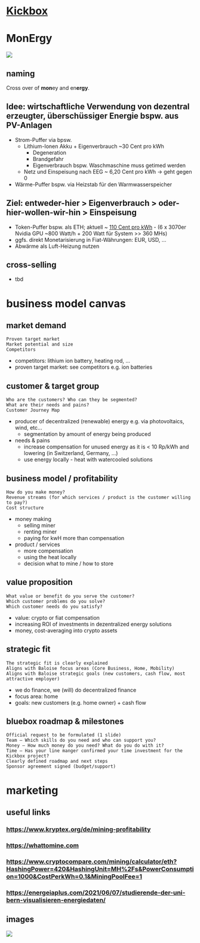 # [Kickbox](https://home.getkickbox.com/#about)

# MonErgy

[![](https://images.unsplash.com/photo-1545209463-e2825498edbf?ixlib=rb-1.2.1&ixid=MnwxMjA3fDB8MHxwaG90by1wYWdlfHx8fGVufDB8fHx8&auto=format&fit=crop&w=1567&q=80)](https://unsplash.com/photos/_h0xG4s6NFg)

## naming
Cross over of **mon**ey and en**ergy**. 

## Idee: wirtschaftliche Verwendung von dezentral erzeugter, überschüssiger Energie bspw. aus PV-Anlagen
 - Strom-Puffer via bpsw. 
   - Lithium-Ionen Akku + Eigenverbrauch ~30 Cent pro kWh
     - Degeneration 
     - Brandgefahr
     - Eigenverbrauch bspw. Waschmaschine muss getimed werden
   - Netz und Einspeisung nach EEG ~ 6,20 Cent pro kWh -> geht gegen 0
 - Wärme-Puffer bspw. via Heizstab für den Warmwasserspeicher 

## Ziel: entweder-hier > Eigenverbrauch > oder-hier-wollen-wir-hin > Einspeisung

 - Token-Puffer bspw. als ETH; aktuell ~ [110 Cent pro kWh](https://whattomine.com) - (6 x 3070er Nvidia GPU ~800 Watt/h + 200 Watt für System >> 360 MHs) 
  - ggfs. direkt Monetarisierung in Fiat-Währungen: EUR, USD, ...
  - Abwärme als Luft-Heizung nutzen

## cross-selling
 - tbd

# business model canvas

## market demand

```
Proven target market
Market potential and size
Competitors
```

 - competitors: lithium ion battery, heating rod, ...
 - proven target market: see competitors e.g. ion batteries

## customer & target group

```
Who are the customers? Who can they be segmented?
What are their needs and pains?
Customer Journey Map
```
 - producer of decentralized (renewable) energy e.g. via photovoltaics, wind, etc...
    - segmentation by amount of energy being produced
 - needs & pains
    - increase compensation for unused energy as it is < 10 Rp/kWh and lowering (in Switzerland, Germany, ...)
    - use energy locally - heat with watercooled solutions

## business model / profitability 

```
How do you make money? 
Revenue streams (for which services / product is the customer willing to pay?)
Cost structure
```
 - money making
    - selling miner
    - renting miner
    - paying for kwH more than compensation
 - product / services
    - more compensation
    - using the heat locally
    - decision what to mine / how to store

## value proposition

```
What value or benefit do you serve the customer?
Which customer problems do you solve?
Which customer needs do you satisfy? 
```
 - value: crypto or fiat compensation 
 - increasing ROI of investments in dezentralized energy solutions
 - money, cost-averaging into crypto assets

## strategic fit

```
The strategic fit is clearly explained
Aligns with Baloise focus areas (Core Business, Home, Mobility)
Aligns with Baloise strategic goals (new customers, cash flow, most attractive employer)
```
 - we do finance, we (will) do decentralized finance
 - focus area: home
 - goals: new customers (e.g. home owner) + cash flow

## bluebox roadmap & milestones

```
Official request to be formulated (1 slide)
Team – Which skills do you need and who can support you?
Money – How much money do you need? What do you do with it?
Time – Has your line manger confirmed your time investment for the Kickbox project?
Clearly defined roadmap and next steps
Sponsor agreement signed (budget/support)
```

# marketing

## useful links

### https://www.kryptex.org/de/mining-profitability
### https://whattomine.com
### https://www.cryptocompare.com/mining/calculator/eth?HashingPower=420&HashingUnit=MH%2Fs&PowerConsumption=1000&CostPerkWh=0.1&MiningPoolFee=1
### https://energeiaplus.com/2021/06/07/studierende-der-uni-bern-visualisieren-energiedaten/

## images

[![](https://images.unsplash.com/photo-1518544648563-3d99717dbe95?ixid=MnwxMjA3fDB8MHxwaG90by1wYWdlfHx8fGVufDB8fHx8&ixlib=rb-1.2.1&auto=format&fit=crop&w=1649&q=80)](https://unsplash.com/photos/fZoLhGQIejU)
